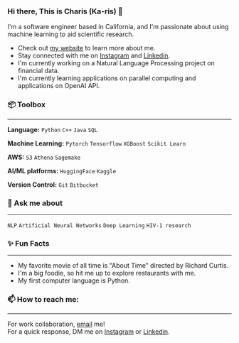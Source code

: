### Hi there, This is Charis (Ka-ris) 👋

I'm a software engineer based in California, and I'm passionate about using machine learning to aid scientific research.

- Check out [my website](https://charisliao.github.io/) to learn more about me.
- Stay connected with me on [Instagram](https://www.instagram.com/charisliao/) and [Linkedin](https://www.linkedin.com/in/charisliao/).
- I'm currently working on a Natural Language Processing project on financial data.
- I'm currently learning applications on parallel computing and applications on OpenAI API.

### 📦 Toolbox
----------------------------------------------------------------------------    
**Language:** `Python` `C++` `Java` `SQL`     
    
**Machine Learning:** `Pytorch` `Tensorflow` `XGBoost` `Scikit Learn`     
    
**AWS:** `S3` `Athena` `Sagemake`    
    
**AI/ML platforms:** `HuggingFace` `Kaggle` 

**Version Control:** `Git` `Bitbucket`    
    

### 💬 Ask me about 
---------------------------------------------------------------------------    
`NLP` `Artificial Neural Networks` `Deep Learning` `HIV-1 research`    

### ✨ Fun Facts
---------------------------------------------------------------------------- 
- My favorite movie of all time is "About Time" directed by Richard Curtis.    
- I'm a big foodie, so hit me up to explore restaurants with me.
- My first computer language is Python.

  
### 📫 How to reach me:
-----------------------    
For work collaboration, [email](charisliao@berkeley.edu) me!     
For a quick response, DM me on [Instagram](https://www.instagram.com/charisliao/) or [Linkedin](https://www.linkedin.com/in/charisliao/).     
  


<!--
**charisliao/charisliao** is a ✨ _special_ ✨ repository because its `README.md` (this file) appears on your GitHub profile.

Here are some ideas to get you started:

- 🔭 I’m currently working on ...
- 🌱 I’m currently learning ...
- 👯 I’m looking to collaborate on ...
- 🤔 I’m looking for help with ...
- 💬 Ask me about ...
- 📫 How to reach me: ...
- 😄 Pronouns: ...
- ⚡ Fun fact: ...
-->
